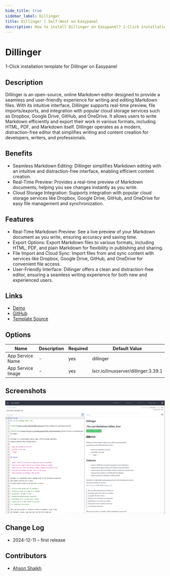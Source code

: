 ```yaml
---
hide_title: true
sidebar_label: Dillinger
title: Dillinger | Self-Host on Easypanel
description: How to install Dillinger on Easypanel? 1-Click installation template for Dillinger on Easypanel
---
```


<!-- generated -->

# Dillinger

1-Click installation template for Dillinger on Easypanel

## Description

Dillinger is an open-source, online Markdown editor designed to provide a seamless and user-friendly experience for writing and editing Markdown files. With its intuitive interface, Dillinger supports real-time preview, file imports/exports, and integration with popular cloud storage services such as Dropbox, Google Drive, GitHub, and OneDrive. It allows users to write Markdown efficiently and export their work in various formats, including HTML, PDF, and Markdown itself. Dillinger operates as a modern, distraction-free editor that simplifies writing and content creation for developers, writers, and professionals.

## Benefits

- Seamless Markdown Editing: Dillinger simplifies Markdown editing with an intuitive and distraction-free interface, enabling efficient content creation.
- Real-Time Preview: Provides a real-time preview of Markdown documents, helping you see changes instantly as you write.
- Cloud Storage Integration: Supports integration with popular cloud storage services like Dropbox, Google Drive, GitHub, and OneDrive for easy file management and synchronization.

## Features

- Real-Time Markdown Preview: See a live preview of your Markdown document as you write, ensuring accuracy and saving time.
- Export Options: Export Markdown files to various formats, including HTML, PDF, and plain Markdown for flexibility in publishing and sharing.
- File Import and Cloud Sync: Import files from and sync content with services like Dropbox, Google Drive, GitHub, and OneDrive for convenient file access.
- User-Friendly Interface: Dillinger offers a clean and distraction-free editor, ensuring a seamless writing experience for both new and experienced users.

## Links

- [Demo](https://dillinger.io/)
- [GitHub](https://github.com/joemccann/dillinger)
- [Template Source](https://github.com/easypanel-io/templates/tree/main/templates/dillinger)

## Options

Name | Description | Required | Default Value
-|-|-|-
App Service Name | - | yes | dillinger
App Service Image | - | yes | lscr.io/linuxserver/dillinger:3.39.1

## Screenshots

![Dillinger Screenshot](./assets/screenshot.png)

## Change Log

- 2024-12-11 – first release

## Contributors

- [Ahson Shaikh](https://github.com/Ahson-Shaikh)
